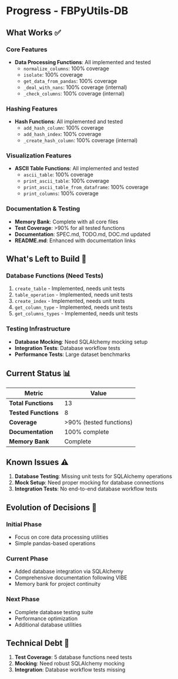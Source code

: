 # Progress - FBPyUtils-DB

## What Works ✅

### Core Features
- **Data Processing Functions**: All implemented and tested
  - `normalize_columns`: 100% coverage
  - `isolate`: 100% coverage  
  - `get_data_from_pandas`: 100% coverage
  - `_deal_with_nans`: 100% coverage (internal)
  - `_check_columns`: 100% coverage (internal)

### Hashing Features
- **Hash Functions**: All implemented and tested
  - `add_hash_column`: 100% coverage
  - `add_hash_index`: 100% coverage
  - `_create_hash_column`: 100% coverage (internal)

### Visualization Features
- **ASCII Table Functions**: All implemented and tested
  - `ascii_table`: 100% coverage
  - `print_ascii_table`: 100% coverage
  - `print_ascii_table_from_dataframe`: 100% coverage
  - `print_columns`: 100% coverage

### Documentation & Testing
- **Memory Bank**: Complete with all core files
- **Test Coverage**: >90% for all tested functions
- **Documentation**: SPEC.md, TODO.md, DOC.md updated
- **README.md**: Enhanced with documentation links

## What's Left to Build 🔨

### Database Functions (Need Tests)
1. `create_table` - Implemented, needs unit tests
2. `table_operation` - Implemented, needs unit tests  
3. `create_index` - Implemented, needs unit tests
4. `get_column_type` - Implemented, needs unit tests
5. `get_columns_types` - Implemented, needs unit tests

### Testing Infrastructure
- **Database Mocking**: Need SQLAlchemy mocking setup
- **Integration Tests**: Database workflow tests
- **Performance Tests**: Large dataset benchmarks

## Current Status 📊

| Metric | Value |
|--------|--------|
| **Total Functions** | 13 |
| **Tested Functions** | 8 |
| **Coverage** | >90% (tested functions) |
| **Documentation** | 100% complete |
| **Memory Bank** | Complete |

## Known Issues ⚠️

1. **Database Testing**: Missing unit tests for SQLAlchemy operations
2. **Mock Setup**: Need proper mocking for database connections
3. **Integration Tests**: No end-to-end database workflow tests

## Evolution of Decisions 🔄

### Initial Phase
- Focus on core data processing utilities
- Simple pandas-based operations

### Current Phase
- Added database integration via SQLAlchemy
- Comprehensive documentation following VIBE
- Memory bank for project continuity

### Next Phase
- Complete database testing suite
- Performance optimization
- Additional database utilities

## Technical Debt 📝

1. **Test Coverage**: 5 database functions need tests
2. **Mocking**: Need robust SQLAlchemy mocking
3. **Integration**: Database workflow tests missing
